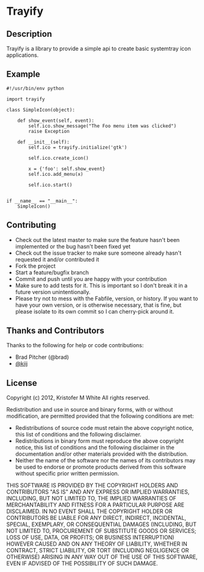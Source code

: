 # Trayify #
## Description ##

Trayify is a library to provide a simple api to create basic systemtray icon applications.

## Example ##

    #!/usr/bin/env python
    
    import trayify
    
    class SimpleIcon(object):
    
        def show_event(self, event):
            self.ico.show_message("The Foo menu item was clicked")
            raise Exception
    
        def __init__(self):
            self.ico = trayify.initialize('gtk')
    
            self.ico.create_icon()
    
            x = {'foo': self.show_event}
            self.ico.add_menu(x)
    
            self.ico.start()
    
    
    if __name__ == "__main__":
        SimpleIcon()


## Contributing ##

* Check out the latest master to make sure the feature hasn't been implemented or the bug hasn't been fixed yet
* Check out the issue tracker to make sure someone already hasn't requested it and/or contributed it
* Fork the project
* Start a feature/bugfix branch
* Commit and push until you are happy with your contribution
* Make sure to add tests for it. This is important so I don't break it in a future version unintentionally.
* Please try not to mess with the Fabfile, version, or history. If you want to have your own version, or is otherwise necessary, that is fine, but please isolate to its own commit so I can cherry-pick around it.

## Thanks and Contributors ##
Thanks to the following for help or code contributions:
 * Brad Pitcher (@brad)
 * [@kiij](https://github.com/kiij)

## License ##
Copyright (c) 2012, Kristofer M White
All rights reserved.

Redistribution and use in source and binary forms, with or without modification, are permitted provided that the following conditions are met:

* Redistributions of source code must retain the above copyright notice, this list of conditions and the following disclaimer.
* Redistributions in binary form must reproduce the above copyright notice, this list of conditions and the following disclaimer in the documentation and/or other materials provided with the distribution.
* Neither the name of the software nor the names of its contributors may be used to endorse or promote products derived from this software without specific prior written permission.

THIS SOFTWARE IS PROVIDED BY THE COPYRIGHT HOLDERS AND CONTRIBUTORS "AS IS" AND ANY EXPRESS OR IMPLIED WARRANTIES, INCLUDING, BUT NOT LIMITED TO, THE IMPLIED WARRANTIES OF MERCHANTABILITY AND FITNESS FOR A PARTICULAR PURPOSE ARE DISCLAIMED. IN NO EVENT SHALL THE COPYRIGHT HOLDER OR CONTRIBUTORS BE LIABLE FOR ANY DIRECT, INDIRECT, INCIDENTAL, SPECIAL, EXEMPLARY, OR CONSEQUENTIAL DAMAGES (INCLUDING, BUT NOT LIMITED TO, PROCUREMENT OF SUBSTITUTE GOODS OR SERVICES; LOSS OF USE, DATA, OR PROFITS; OR BUSINESS INTERRUPTION) HOWEVER CAUSED AND ON ANY THEORY OF LIABILITY, WHETHER IN CONTRACT, STRICT LIABILITY, OR TORT (INCLUDING NEGLIGENCE OR OTHERWISE) ARISING IN ANY WAY OUT OF THE USE OF THIS SOFTWARE, EVEN IF ADVISED OF THE POSSIBILITY OF SUCH DAMAGE.
